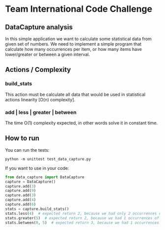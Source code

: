 # Team International Code Challenge

## DataCapture analysis
In this simple application we want to calculate some statistical data from given set of numbers.
We need to implement a simple program that calculate how many occurrences per item, or how many items have lower/greater or between a given interval.

## Actions / Complexity

### build_stats
This action must be calculate all data that would be used in statistical actions linearity [O(n) complexity].

### add | less | greater | between
The time O(1) complexity expected, in other words solve it in constant time.

## How to run
You can run the tests:
```
python -m unittest test_data_capture.py
```

If you want to use in your code:
```python
from data_capture import DataCapture
capture = DataCapture()
capture.add(3)
capture.add(9)
capture.add(3)
capture.add(4)
capture.add(6)
stats = capture.build_stats()
stats.less(4)  # expected return 2, because we had only 2 occurrences of value "3"
stats.greater(5)  # expected return 2, because we had 1 occurrences of values "6" and "9".
stats.between(0, 5)  # expected return 3, because we had 1 occurrences of value "3" and one to "4".
```
